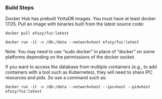 ### Build Steps
Docker Hub has prebuilt YottaDB images. You must have at least docker 17.05.
Pull an image with binaries built from the latest source code:

```
docker pull efuzy/fuz:latest
```
```
docker run -it -v /db:/data --network=host efuzy/fuz:latest
```
Note: You may need to use “sudo docker” in place of “docker” on some platforms depending on the permissions of the docker socket.

If you want to access the database from multiple containers (e.g., to add containers with a tool such as Kubernetes), they will need to share IPC resources and pids. So use a command such as:
```
docker run -it -v /db:/data --network=host --ipc=host --pid=host efuzy/fuz:latest
```